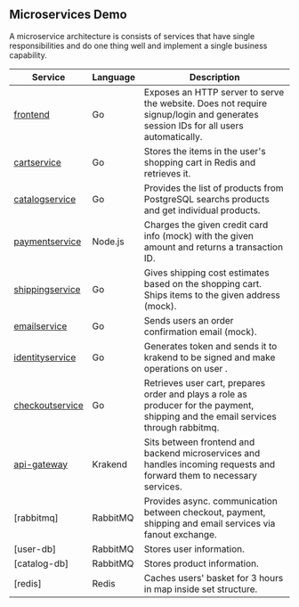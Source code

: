 ## Microservices Demo

A microservice architecture is consists of services that have single responsibilities and do one thing well and implement a single business capability.

| Service                                              | Language      | Description                                                                                                                       |
| ---------------------------------------------------- | ------------- | --------------------------------------------------------------------------------------------------------------------------------- |
| [frontend](/frontend)                           | Go            | Exposes an HTTP server to serve the website. Does not require signup/login and generates session IDs for all users automatically. |
| [cartservice](/cartservice)                     | Go            | Stores the items in the user's shopping cart in Redis and retrieves it.                                                           |
| [catalogservice](/productservice) | Go            | Provides the list of products from PostgreSQL searchs products and get individual products.                        |
| [paymentservice](/paymentservice)               | Node.js       | Charges the given credit card info (mock) with the given amount and returns a transaction ID.                                     |
| [shippingservice](/shippingservice)             | Go            | Gives shipping cost estimates based on the shopping cart. Ships items to the given address (mock).                                 |
| [emailservice](/emailservice)                   | Go        | Sends users an order confirmation email (mock).
| [identityservice](/identityservice)                   | Go        | Generates token and sends it to krakend to be signed and make operations on user .                                                                       
| [checkoutservice](/checkoutservice)             | Go            | Retrieves user cart, prepares order and plays a role as producer for the payment, shipping and the email services through rabbitmq.                             
| [api-gateway](/krakend)                 | Krakend | Sits between frontend and backend microservices and handles incoming requests and forward them to necessary services. 
| [rabbitmq]                 | RabbitMQ | Provides async. communication  between  checkout, payment, shipping and email services via fanout exchange.
| [user-db]                 | RabbitMQ | Stores user information.
| [catalog-db]                 | RabbitMQ | Stores product information.
| [redis]                 | Redis | Caches users' basket for 3 hours in map inside set structure.